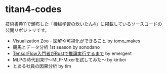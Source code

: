 # titan4-codes

技術書典11で頒布した「機械学習の炊いたん4」に掲載しているソースコードの公開リポジトリです。

- Visualization Zoo - 図解や可視化ができること by tomo_makes
- 競馬とデータ分析 1st season by sonodano
- [TensorFlow入門者がRustで推論実行するまで](./emergent) by emergent
- MLPの時代到来!?〜MLP-Mixerを試してみた〜 by kirikei
- とある社員の因果分析 by tim
